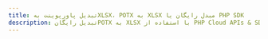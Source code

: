 ---title: تبدیل پاورپوینت بهXLSX، POTX به XLSX مبدل رایگان یا PHP SDKdescription: تبدیل رایگانPOTX به XLSX با استفاده از PHP Cloud APIs & SDK. همچنین اسناد Microsoft PowerPoint را در Cloud ایجاد، ویرایش و رندر کنید.---